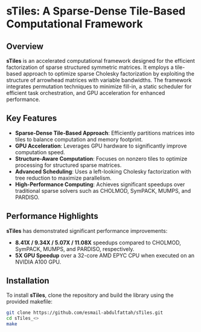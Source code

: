 # sTiles: A Sparse-Dense Tile-Based Computational Framework

## Overview

**sTiles** is an accelerated computational framework designed for the efficient factorization of sparse structured symmetric matrices. It employs a tile-based approach to optimize sparse Cholesky factorization by exploiting the structure of arrowhead matrices with variable bandwidths. The framework integrates permutation techniques to minimize fill-in, a static scheduler for efficient task orchestration, and GPU acceleration for enhanced performance.

## Key Features

- **Sparse-Dense Tile-Based Approach**: Efficiently partitions matrices into tiles to balance computation and memory footprint.
- **GPU Acceleration**: Leverages GPU hardware to significantly improve computation speed.
- **Structure-Aware Computation**: Focuses on nonzero tiles to optimize processing for structured sparse matrices.
- **Advanced Scheduling**: Uses a left-looking Cholesky factorization with tree reduction to maximize parallelism.
- **High-Performance Computing**: Achieves significant speedups over traditional sparse solvers such as CHOLMOD, SymPACK, MUMPS, and PARDISO.

## Performance Highlights

**sTiles** has demonstrated significant performance improvements:

- **8.41X / 9.34X / 5.07X / 11.08X** speedups compared to CHOLMOD, SymPACK, MUMPS, and PARDISO, respectively.
- **5X GPU Speedup** over a 32-core AMD EPYC CPU when executed on an NVIDIA A100 GPU.

## Installation

To install **sTiles**, clone the repository and build the library using the provided makefile:

```bash
git clone https://github.com/esmail-abdulfattah/sTiles.git
cd sTiles_<>
make
